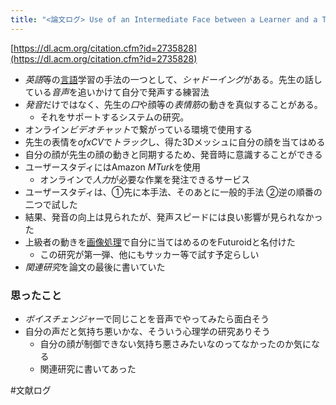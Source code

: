 ```yaml
---
title: "<論文ログ> Use of an Intermediate Face between a Learner and a Teacher in Second Language Learning with Shadowing"
---
```


[https://dl.acm.org/citation.cfm?id=2735828](https://dl.acm.org/citation.cfm?id=2735828)

* *英語*等の[言語](%E8%A8%80%E8%AA%9E.md)学習の手法の一つとして、*シャドーイング*がある。先生の話している*音声*を追いかけて自分で発声する練習法
* *発音*だけではなく、先生の*口*や顔等の*表情筋*の動きを真似することがある。
  * それをサポートするシステムの研究。
* オンライン*ビデオチャット*で繋がっている環境で使用する
* 先生の表情を*ofxCV*で*トラック*し、得た3Dメッシュに自分の顔を当てはめる
* 自分の顔が先生の顔の動きと同期するため、発音時に意識することができる
* ユーザースタディにはAmazon *MTurk*を使用
  * オンラインで*人力*が必要な作業を発注できるサービス
* ユーザースタディは、①先に本手法、そのあとに一般的手法 ②逆の順番の二つで試した
* 結果、発音の向上は見られたが、発声スピードには良い影響が見られなかった
* 上級者の動きを[画像処理](%E7%94%BB%E5%83%8F%E5%87%A6%E7%90%86.md)で自分に当てはめるのをFuturoidと名付けた
  * この研究が第一弾、他にもサッカー等で試す予定らしい
* *関連研究*を論文の最後に書いていた

### 思ったこと

* *ボイスチェンジャー*で同じことを音声でやってみたら面白そう
* 自分の声だと気持ち悪いかな、そういう心理学の研究ありそう
  * 自分の顔が制御できない気持ち悪さみたいなのってなかったのか気になる
  * 関連研究に書いてあった

\#文献ログ
